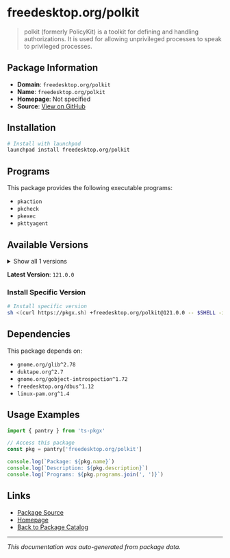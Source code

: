 # freedesktop.org/polkit

> polkit (formerly PolicyKit) is a toolkit for defining and handling authorizations. It is used for allowing unprivileged processes to speak to privileged processes.

## Package Information

- **Domain**: `freedesktop.org/polkit`
- **Name**: `freedesktop.org/polkit`
- **Homepage**: Not specified
- **Source**: [View on GitHub](https://github.com/pkgxdev/pantry/tree/main/projects/freedesktop.org/polkit/package.yml)

## Installation

```bash
# Install with launchpad
launchpad install freedesktop.org/polkit
```

## Programs

This package provides the following executable programs:

- `pkaction`
- `pkcheck`
- `pkexec`
- `pkttyagent`

## Available Versions

<details>
<summary>Show all 1 versions</summary>

- `121.0.0`

</details>

**Latest Version**: `121.0.0`

### Install Specific Version

```bash
# Install specific version
sh <(curl https://pkgx.sh) +freedesktop.org/polkit@121.0.0 -- $SHELL -i
```

## Dependencies

This package depends on:

- `gnome.org/glib^2.78`
- `duktape.org^2.7`
- `gnome.org/gobject-introspection^1.72`
- `freedesktop.org/dbus^1.12`
- `linux-pam.org^1.4`

## Usage Examples

```typescript
import { pantry } from 'ts-pkgx'

// Access this package
const pkg = pantry['freedesktop.org/polkit']

console.log(`Package: ${pkg.name}`)
console.log(`Description: ${pkg.description}`)
console.log(`Programs: ${pkg.programs.join(', ')}`)
```

## Links

- [Package Source](https://github.com/pkgxdev/pantry/tree/main/projects/freedesktop.org/polkit/package.yml)
- [Homepage](#)
- [Back to Package Catalog](../../../package-catalog.md)

---

*This documentation was auto-generated from package data.*
